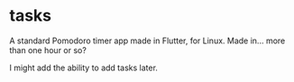 # tasks

A standard Pomodoro timer app made in Flutter, for Linux. Made in... more than one hour or so?

I might add the ability to add tasks later.
